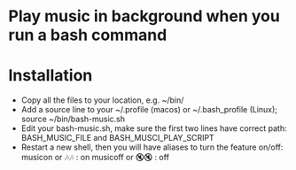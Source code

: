 # Play music in background when you run a bash command
# Installation
* Copy all the files to your location, e.g. ~/bin/
* Add a source line to your ~/.profile (macos) or ~/.bash_profile (Linux);
source ~/bin/bash-music.sh
* Edit your bash-music.sh, make sure the first two lines have correct path:
BASH_MUSIC_FILE and BASH_MUSCI_PLAY_SCRIPT
* Restart a new shell, then you will have aliases to turn the feature on/off:
musicon or 🎶🎶 : on
musicoff or 🔇🔇 : off